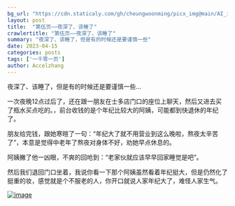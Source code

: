 ```yaml
---
bg_url: "https://cdn.staticaly.com/gh/cheungwoonming/picx_img@main/AI_img/AI-image-010.png"
layout: post
title:  "第伍页——夜深了、该睡了"
crawlertitle: "第伍页——夜深了、该睡了"
summary: "夜深了、该睡了，但是有的时候还是要谨慎一些"
date: 2023-04-15
categories: posts
tags: ['一千零一页']
author: Accelzhang
---
```


夜深了、该睡了，但是有的时候还是要谨慎一些...

一次夜晚12点过后了，还在跟一朋友在士多店门口的座位上聊天，然后又进去买了瓶水买点吃的。，前台收钱的是个年纪比较大的阿姨，可能都到快退休的年纪了。

朋友给完钱，跟她寒暄了一句：“年纪大了就不用营业到这么晚啦，熬夜太辛苦了”，本意是觉得中老年了熬夜对身体不好，劝她早点休息的。

阿姨撇了他一凶眼，不爽的回呛到：“老家伙就应该早早回家睡觉是吧”。

然后我们退回门口坐着，我说你看一下那个阿姨虽然看着年纪挺大，但是仍然化了挺重的妆，感觉就是个不服老的人，你开口就说人家年纪大了，难怪人家生气。


[![image](https://cdn.staticaly.com/gh/cheungwoonming/picx_img@main/AI_img/AI-image-010.png)](https://cdn.staticaly.com/gh/cheungwoonming/picx_img@main/AI_img/AI-image-010.png)
